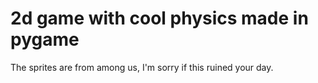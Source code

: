 # 2d game with cool physics made in pygame
The sprites are from among us, I'm sorry if this ruined your day.
